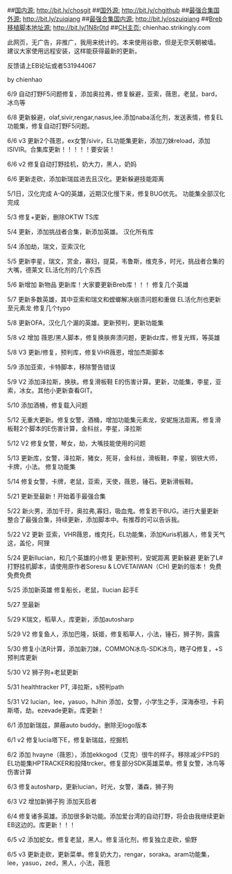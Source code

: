 ##[国内源:](http://bit.ly/chosgit)
http://bit.ly/chosgit
##[国外源:](http://bit.ly/chgithub)
http://bit.ly/chgithub
##[最强合集国外源:](http://bit.ly/zuiqiang)
http://bit.ly/zuiqiang 
##[最强合集国内源:](http://bit.ly/oszuiqiang)
http://bit.ly/oszuiqiang
##[Breb移植脚本地址源:](http://bit.ly/1N8r0td)
http://bit.ly/1N8r0td
##[CH主页:](chienhao.strikingly.com)
chienhao.strikingly.com

此网页，无广告，非推广，我用来统计的。本来使用谷歌，但是无奈天朝被墙。
建议大家使用远程安装，这样能获得最新的更新。

反馈请上EB论坛或者531944067


by chienhao

6/9
自动打野F5问题修复，添加奥拉弗，修复躲避，亚索，薇恩，老鼠，bard，冰鸟等

6/8
更新躲避，olaf,sivir,rengar,nasus,lee.添加naba活化剂，发送表情，修复EL功能集，修复自动打野F5问题。

6/6 v3
更新2个薇恩，ex女警/sivir，EL功能集更新，添加刀妹reload，添加ISIVIR。合集库更新！！！！！要安装！

6/6 v2
修复自动打野挂机，奶大力，黑人，奶妈

6/6
更新走砍，添加新瑞兹进去且汉化。更新躲避技能距离

5/1日，汉化完成 A-Q的英雄，近期汉化慢下来，修复BUG优先。
功能集全部汉化完成

5/3
修复+更新，删除OKTW TS库

5/4
更新，添加挑战者合集，新添加英雄。
汉化所有库

5/4
添加劫，瑞文，亚索汉化

5/5
更新李星，瑞文，赏金，寡妇，提莫，韦鲁斯，维克多，时光，挑战者合集的大嘴，德莱文
EL活化剂的几个东西

5/6
新增加 新物品
更新库！大家要更新Breb库！！！
修复几个英雄

5/7
更新多数英雄，其中亚索和瑞文和螳螂解决崩溃问题和重做
EL活化剂也更新至元素龙
修复几个typo

5/8
更新OFA，汉化几个漏的英雄。更新预判，更新功能集

5/8 v2
增加 薇恩/黑人脚本，修复换肤奔溃问题，更新dz库，修复光辉，等英雄

5/8 V3
更新/修复，预判库，修复VHR薇恩，增加杰斯脚本

5/9
添加亚索，卡特脚本，移除警告错误

5/9 V2
添加泽拉斯，换肤。修复滑板鞋 E的伤害计算。更新，功能集，李星，亚索，冰女。其他小更新查看GIT。

5/10
添加酒桶，修复载入问题

5/12
无重大更新。修复女警，酒桶，增加功能集元素龙，安妮施法距离。修复滑板鞋2个脚本的E伤害计算，金科丝，李星，泽拉斯

5/12 V2
修复女警，琴女，劫，大嘴技能使用的问题

5/13
更新库，女警，泽拉斯，猪女，死哥，金科丝，滑板鞋，李星，钢铁大师，卡牌，小法。
修复功能集

5/14
修复女警，卡牌，老鼠，亚索，天使，薇恩，锤石。更新滑板鞋。

5/21
更新至最新！开始着手最强合集

5/22
新火男，添加千玗，奥拉弗,寡妇，吸血鬼。修复若干BUG。进行大量更新
整合了最强合集，持续更新，添加脚本中。有推荐的可以告诉我。

5/22 V2
更新 亚索，VHR薇恩，维克托，EL功能集，添加Kuris机器人，修复天气这，盖伦，阿狸

5/24
更新Ilucian，和几个英雄的小修复
更新预判，安妮距离
更新躲避
更新了L#打野挂机脚本，请使用原作者Soresu & LOVETAIWAN（CH) 更新的版本！ 免费免费免费

5/25
添加新英雄
修复船长，老鼠，Ilucian 起手E

5/27
至最新

5/29
K瑞文，稻草人，库更新，添加autosharp

5/29 V2
修复鱼人，添加巴隆，妖姬，修复稻草人，小法，锤石，狮子狗，露露

5/30
修复小法R计算，添加新刀妹，COMMON冰鸟-SDK冰鸟，瞎子Q修复，+S预判库更新


5/30 V2
狮子狗+老鼠更新

5/31
healthtracker PT, 泽拉斯，s预判path

5/31 V2
lucian，lee，yasuo，hJhin 添加，女警，小学生之手，深海泰坦，卡莉斯塔，劫。ezevade更新。库更新！

6/1
添加新瑞兹，屏蔽auto buddy。删除无logo版本

6/1 v2
修复lucia塔下E，修复新瑞兹，挖掘机

6/2
添加 hvayne（薇恩），添加ekkogod（艾克）很牛的样子。移除减少FPS的EL功能集HPTRACKER和投降trcker。修复部分SDK英雄菜单。修复女警，冰鸟等伤害计算

6/3
修复autosharp，更新lucian，时光，女警，潘森，狮子狗

6/3 V2
增加新狮子狗 添加天启者

6/4
修复诸多英雄。添加很多新功能。添加爱台湾的自动打野，将会由我继续更新EB这边的。库更新！！！

6/5 v2
添加蛇女。修复老鼠，黑人。修复活化剂，修复独立走砍，偷野

6/5 v3
更新走砍，更新菜单。修复奶大力，rengar，soraka。aram功能集，lee，yasuo，zed，黑人，小法，薇恩
